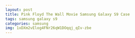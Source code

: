 ```yaml
---
layout: post
title: Pink Floyd The Wall Movie Samsung Galaxy S9 Case
tags: samsung galaxy s9
categories: samsung
img: 1xDXm2vElog4FNr26qW1DOqqj_qIv-zbe
---
```

